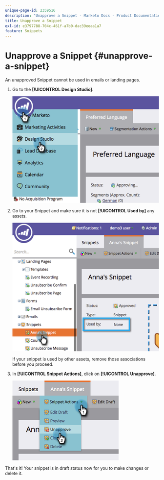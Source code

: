 ```yaml
---
unique-page-id: 2359516
description: "Unapprove a Snippet - Marketo Docs - Product Documentation"
title: Unapprove a Snippet
exl-id: e3797788-704c-461f-a7b0-dac39eeaa1a7
feature: Snippets
---
```

# Unapprove a Snippet {#unapprove-a-snippet}

An unapproved Snippet cannot be used in emails or landing pages.

1. Go to the **[!UICONTROL Design Studio]**.

   ![](assets/image2014-9-16-10-3a41-3a18.png)

1. Go to your Snippet and make sure it is not **[!UICONTROL Used by]** any assets.

   ![](assets/image2014-9-16-10-3a41-3a27.png)

   If your snippet is used by other assets, remove those associations before you proceed.

1. In **[!UICONTROL Snippet Actions]**, click on **[!UICONTROL Unapprove]**.

   ![](assets/image2014-9-16-10-3a41-3a54.png)

That's it! Your snippet is in draft status now for you to make changes or delete it.
